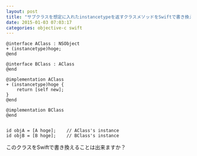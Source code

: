 ```yaml
---
layout: post
title: "サブクラスを想定に入れたinstancetypeを返すクラスメソッドをSwiftで書き換える方法は？"
date: 2015-01-03 07:03:17
categories: objective-c swift
---
```

<pre><code>@interface AClass : NSObject
+ (instancetype)hoge;
@end

@interface BClass : AClass
@end

@implementation AClass
+ (instancetype)hoge {
    return [self new];
}
@end

@implementation BClass
@end


id objA = [A hoge];    // AClass's instance
id objB = [B hoge];    // BClass's instance
</code></pre>

<p>このクラスをSwiftで書き換えることは出来ますか？</p>
